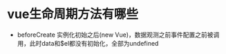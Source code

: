 
# vue生命周期方法有哪些
  
  - beforeCreate
      实例化初始之后(new Vue)，数据观测之前事件配置之前被调用，此时data和$el都没有初始化，全部为undefined